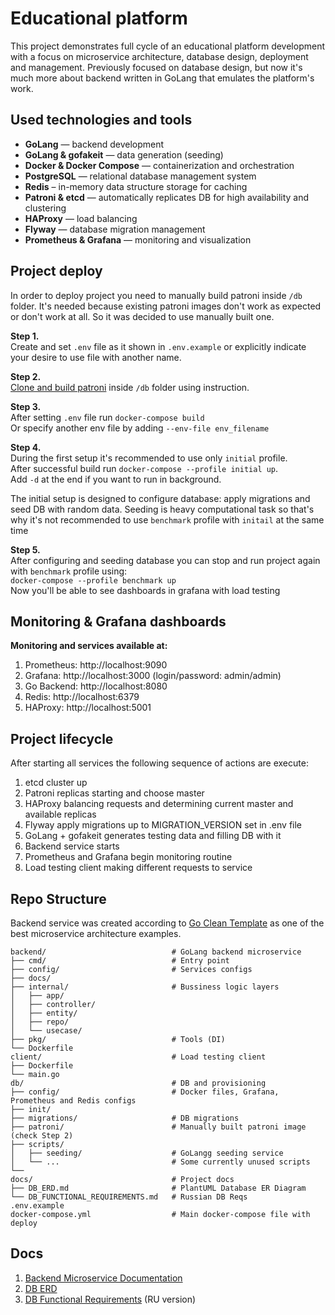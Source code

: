 # Educational platform 

This project demonstrates full cycle of an educational platform development with a focus on microservice architecture, database design, deployment and management. Previously focused on database design, but now it's much more about backend written in GoLang that emulates the platform's work.



## Used technologies and tools

- **GoLang** — backend development
- **GoLang & gofakeit** — data generation (seeding)
- **Docker & Docker Compose** — containerization and orchestration
- **PostgreSQL** — relational database management system
- **Redis** – in-memory data structure storage for caching
- **Patroni & etcd** — automatically replicates DB for high availability and clustering
- **HAProxy** — load balancing
- **Flyway** — database migration management
- **Prometheus & Grafana** — monitoring and visualization


## Project deploy
In order to deploy project you need to manually build patroni inside `/db` folder.
It's needed because existing patroni images don't work as expected or don't work at all.
So it was decided to use manually built one.

**Step 1.**  
Create and set `.env` file as it shown in `.env.example` 
or explicitly indicate your desire to use file with another name.


**Step 2.**  
[Clone and build patroni](https://github.com/patroni/patroni) inside `/db` folder using instruction.  

**Step 3.**   
After setting `.env` file run `docker-compose build`  
Or specify another env file by adding `--env-file env_filename` 

**Step 4.**  
During the first setup it's recommended to use only `initial` profile.  
After successful build run `docker-compose --profile initial up`.  
Add `-d` at the end if you want to run in background.

The initial setup is designed to configure database: apply migrations and seed DB with random data. 
Seeding is heavy computational task so that's why it's not recommended
to use `benchmark` profile with `initail` at the same time 

**Step 5.**  
After configuring and seeding database you can stop and run project again with `benchmark` profile using:  
`docker-compose --profile benchmark up`  
Now you'll be able to see dashboards in grafana with load testing

## Monitoring & Grafana dashboards
**Monitoring and services available at:**
1. Prometheus: http://localhost:9090  
2. Grafana: http://localhost:3000 (login/password: admin/admin)   
3. Go Backend: http://localhost:8080
4. Redis: http://localhost:6379
5. HAProxy: http://localhost:5001

## Project lifecycle
After starting all services the following sequence of actions are execute:  
1. etcd cluster up
2. Patroni replicas starting and choose master
3. HAProxy balancing requests and determining current master and available replicas
4. Flyway apply migrations up to MIGRATION_VERSION set in .env file
5. GoLang + gofakeit generates testing data and filling DB with it
6. Backend service starts
7. Prometheus and Grafana begin monitoring routine
8. Load testing client making different requests to service

## Repo Structure

Backend service was created according to [Go Clean Template](https://github.com/evrone/go-clean-template/) as one of the
best microservice architecture examples.

```
backend/                            # GoLang backend microservice 
├── cmd/                            # Entry point
├── config/                         # Services configs
├── docs/
├── internal/                       # Bussiness logic layers
│   ├── app/                        
│   ├── controller/                 
│   ├── entity/
│   ├── repo/
│   └── usecase/
├── pkg/                            # Tools (DI)
└── Dockerfile
client/                             # Load testing client
├── Dockerfile
└── main.go
db/                                 # DB and provisioning
├── config/                         # Docker files, Grafana, Prometheus and Redis configs
├── init/
├── migrations/                     # DB migrations
├── patroni/                        # Manually built patroni image (check Step 2)
├── scripts/
│   ├── seeding/                    # GoLangg seeding service
│   └── ...                         # Some currently unused scripts
└── 
docs/                               # Project docs
├── DB_ERD.md                       # PlantUML Database ER Diagram
└── DB_FUNCTIONAL_REQUIREMENTS.md   # Russian DB Reqs
.env.example
docker-compose.yml                  # Main docker-compose file with deploy
```

## Docs
1. [Backend Microservice Documentation](backend/docs/SERVICE.md) 
2. [DB ERD](docs/DB_ERD.md)
3. [DB Functional Requirements](docs/DB_FUNCTIONAL_REQUIREMENTS.md) (RU version)
